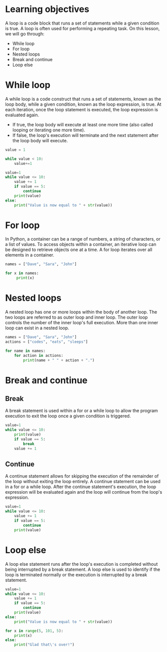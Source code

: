 # Learning objectives
A loop is a code block that runs a set of statements while a given condition is true. A loop is often used for 
performing a repeating task. On this lesson, we will go through:
* While loop
* For loop
* Nested loops
* Break and continue
* Loop else

# While loop
A while loop is a code construct that runs a set of statements, known as the loop body, while a given condition, 
known as the loop expression, is true. At each iteration, once the loop statement is executed, 
the loop expression is evaluated again.

* If true, the loop body will execute at least one more time (also called looping or iterating one more time).
* If false, the loop's execution will terminate and the next statement after the loop body will execute.

```python
value = 1

while value < 10:
    value+=1

value=1
while value <= 10:
    value += 1
    if value == 5:
        continue
    print(value)
else:
    print("Value is now equal to " + str(value))
```

# For loop
In Python, a container can be a range of numbers, a string of characters, or a list of values. To access objects 
within a container, an iterative loop can be designed to retrieve objects one at a time. A for loop iterates over 
all elements in a container.

```python
names = ["Dave", "Sara", "John"]

for x in names:
     print(x)
```

# Nested loops
A nested loop has one or more loops within the body of another loop. The two loops are referred to as outer loop and 
inner loop. The outer loop controls the number of the inner loop's full execution. More than one inner loop can 
exist in a nested loop.

```python
names = ["Dave", "Sara", "John"]
actions = ["codes", "eats", "sleeps"]

for name in names:
    for action in actions:
        print(name + " " + action + ".")
```

# Break and continue
## Break
A break statement is used within a for or a while loop to allow the program execution to exit the loop once a given 
condition is triggered.
```python
value=1
while value <= 10:
    print(value)
    if value == 5:
        break
    value += 1
```

## Continue
A continue statement allows for skipping the execution of the remainder of the loop without exiting the loop entirely. 
A continue statement can be used in a for or a while loop. After the continue statement's execution, 
the loop expression will be evaluated again and the loop will continue from the loop's expression.

```python
value=1
while value <= 10:
    value += 1
    if value == 5:
        continue
    print(value)
```

# Loop else
A loop else statement runs after the loop's execution is completed without being interrupted by a break statement. 
A loop else is used to identify if the loop is terminated normally or the execution is interrupted by a break statement.
```python
value=1
while value <= 10:
    value += 1
    if value == 5:
        continue
    print(value)
else:
    print("Value is now equal to " + str(value))

for x in range(5, 101, 5):
    print(x)
else:
    print("Glad that\'s over!")
```